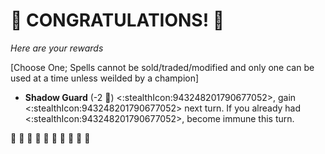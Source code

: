 # :sparkler: CONGRATULATIONS! :sparkler: 
*Here are your rewards*

[Choose One; Spells cannot be sold/traded/modified and only one can be used at a time unless weilded by a champion]

- **Shadow Guard** (-2 :large_blue_diamond:) <:stealthIcon:943248201790677052>, gain <:stealthIcon:943248201790677052> next turn. If you already had <:stealthIcon:943248201790677052>, become immune this turn.


:sparkler: :sparkler: :sparkler: :sparkler: :sparkler: :sparkler: :sparkler: :sparkler: :sparkler: :sparkler: 